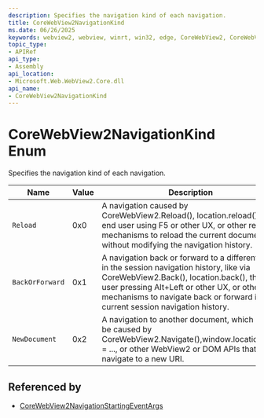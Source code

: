 ```yaml
---
description: Specifies the navigation kind of each navigation.
title: CoreWebView2NavigationKind
ms.date: 06/26/2025
keywords: webview2, webview, winrt, win32, edge, CoreWebView2, CoreWebView2Controller, browser control, edge html, CoreWebView2NavigationKind
topic_type:
- APIRef
api_type:
- Assembly
api_location:
- Microsoft.Web.WebView2.Core.dll
api_name:
- CoreWebView2NavigationKind
---
```


# CoreWebView2NavigationKind Enum

Specifies the navigation kind of each navigation.

| Name |  Value | Description |
|--|--|--|
|`Reload` | 0x0  |  A navigation caused by CoreWebView2.Reload(), location.reload(), the end user using F5 or other UX, or other reload mechanisms to reload the current document without modifying the navigation history.|
|`BackOrForward` | 0x1  |  A navigation back or forward to a different entry in the session navigation history, like via CoreWebView2.Back(), location.back(), the end user pressing Alt+Left or other UX, or other mechanisms to navigate back or forward in the current session navigation history.|
|`NewDocument` | 0x2  |  A navigation to another document, which can be caused by CoreWebView2.Navigate(),window.location.href = ..., or other WebView2 or DOM APIs that navigate to a new URI.|


## Referenced by

- [CoreWebView2NavigationStartingEventArgs](corewebview2navigationstartingeventargs.md)
